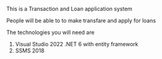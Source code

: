 This is a Transaction and Loan application system

People will be able to to make transfare and apply for loans

The technologies you will need are

1. Visual Studio 2022 .NET 6 with entity framework
2. SSMS 2018
